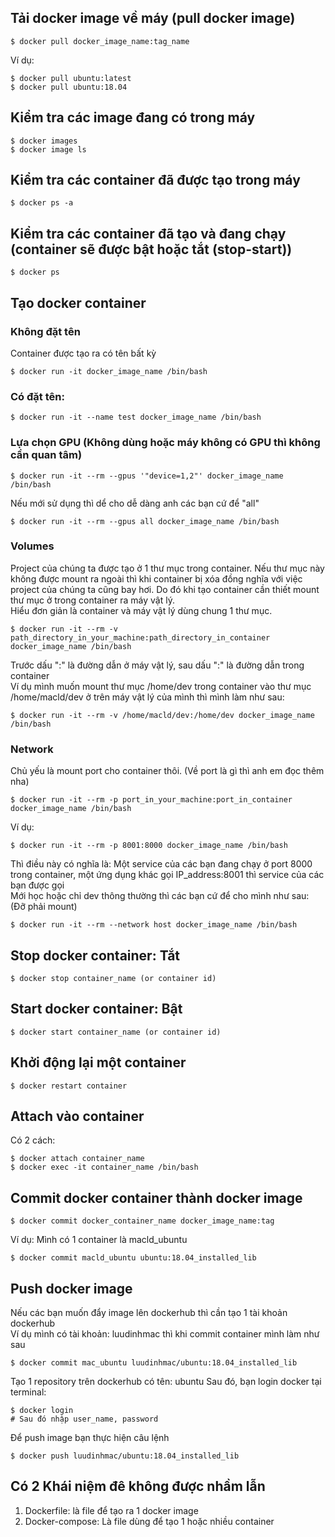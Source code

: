## Tải docker image về máy (pull docker image)
```
$ docker pull docker_image_name:tag_name
```
Ví dụ:
```
$ docker pull ubuntu:latest
$ docker pull ubuntu:18.04
```

## Kiểm tra các image đang có trong máy
```
$ docker images
$ docker image ls
```
## Kiểm tra các container đã được tạo trong máy
```
$ docker ps -a
```
## Kiểm tra các container đã tạo và đang chạy (container sẽ được bật hoặc tắt (stop-start))
```
$ docker ps 
```
## Tạo docker container
### Không đặt tên
Container được tạo ra có tên bất kỳ
```
$ docker run -it docker_image_name /bin/bash 
```
### Có đặt tên:
```
$ docker run -it --name test docker_image_name /bin/bash 
```

### Lựa chọn GPU (Không dùng hoặc máy không có GPU thì không cần quan tâm)
```
$ docker run -it --rm --gpus '"device=1,2"' docker_image_name /bin/bash
```
Nếu mới sử dụng thì dể cho dễ dàng anh các bạn cứ để "all"
```
$ docker run -it --rm --gpus all docker_image_name /bin/bash 
```

### Volumes
Project của chúng ta được tạo ở 1 thư mục trong container. Nếu thư mục này không được mount ra ngoài thì khi container bị xóa đồng nghĩa với việc  
project của chúng ta cũng bay hơi. Do đó khi tạo container cần thiết mount thư mục ở trong container ra máy vật lý.  
Hiểu đơn giản là container và máy vật lý dùng chung 1 thư mục. 
```
$ docker run -it --rm -v path_directory_in_your_machine:path_directory_in_container docker_image_name /bin/bash 
```
Trước dấu ":" là đường dẫn ở máy vật lý, sau dấu ":" là đường dẫn trong container  
Ví dụ mình muốn mount thư mục /home/dev trong container vào thư mục /home/macld/dev ở trên máy vật lý của mình thì mình làm như sau:
```
$ docker run -it --rm -v /home/macld/dev:/home/dev docker_image_name /bin/bash 
```

### Network
Chủ yếu là mount port cho container thôi. (Về port là gì thì anh em đọc thêm nha)  
```
$ docker run -it --rm -p port_in_your_machine:port_in_container docker_image_name /bin/bash 
```
Ví dụ: 
```
$ docker run -it --rm -p 8001:8000 docker_image_name /bin/bash 
```
Thì điều này có nghĩa là: Một service của các bạn đang chạy ở port 8000 trong container, một ứng dụng khác gọi IP_address:8001 thì service của các bạn được gọi  
Mới học hoặc chỉ dev thông thường thì các bạn cứ để cho mình như sau: (Đỡ phải mount)
```
$ docker run -it --rm --network host docker_image_name /bin/bash 
```

## Stop docker container: Tắt
```
$ docker stop container_name (or container id)
```
## Start docker container: Bật
```
$ docker start container_name (or container id)
```
## Khởi động lại một container
```
$ docker restart container
```

## Attach vào container
Có 2 cách:
```
$ docker attach container_name
$ docker exec -it container_name /bin/bash 
```
## Commit docker container thành docker image
```
$ docker commit docker_container_name docker_image_name:tag
```
Ví dụ: Mình có 1 container là macld_ubuntu
```
$ docker commit macld_ubuntu ubuntu:18.04_installed_lib
```
## Push docker image
Nếu các bạn muốn đẩy image lên dockerhub thì cần tạo 1 tài khoản dockerhub  
Ví dụ mình có tài khoản: luudinhmac thì khi commit container mình làm như sau  
```
$ docker commit mac_ubuntu luudinhmac/ubuntu:18.04_installed_lib
```
Tạo 1 repository trên dockerhub có tên: ubuntu
Sau đó, bạn login docker tại terminal:
```
$ docker login
# Sau đó nhập user_name, password
```
Để push image bạn thực hiện câu lệnh
```
$ docker push luudinhmac/ubuntu:18.04_installed_lib
```

## Có 2 Khái niệm đê không được nhầm lẫn
1. Dockerfile: là file để tạo ra 1 docker image
2. Docker-compose: Là file dùng để tạo 1 hoặc nhiều container

